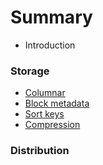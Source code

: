 # Summary

* Introduction 

### Storage

* [Columnar](storage/columnar.md)
* [Block metadata](storage/block-metadata.md)
* [Sort keys](storage/sort-keys.md)
* [Compression](storage/compression.md)

### Distribution


